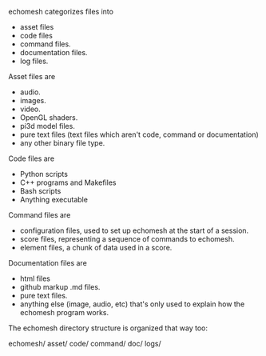 echomesh categorizes files into
* asset files
* code files
* command files.
* documentation files.
* log files.

Asset files are
* audio.
* images.
* video.
* OpenGL shaders.
* pi3d model files.
* pure text files (text files which aren't code, command or documentation)
* any other binary file type.

Code files are
* Python scripts
* C++ programs and Makefiles
* Bash scripts
* Anything executable

Command files are
* configuration files, used to set up echomesh at the start of a session.
* score files, representing a sequence of commands to echomesh.
* element files, a chunk of data used in a score.

Documentation files are
* html files
* github markup .md files.
* pure text files.
* anything else (image, audio, etc) that's only used to explain how the echomesh program works.




The echomesh directory structure is organized that way too:

echomesh/
  asset/
  code/
  command/
  doc/
  logs/

